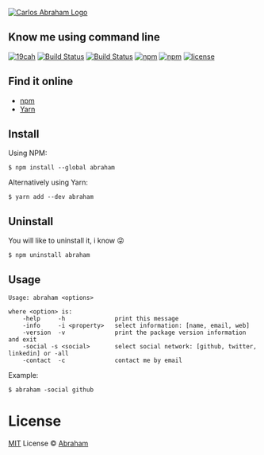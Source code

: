 [![Carlos Abraham Logo](https://avatars3.githubusercontent.com/u/21347264?s=50&v=4)](https://19cah.com)

## Know me using command line

[![19cah](https://19cah.com/badge.svg)](https://github.com/19cah)
[![Build Status](http://ci.19cah.com/buildStatus/icon?job=abraham)](http://ci.19cah.com/job/abraham/)
[![Build Status](https://img.shields.io/travis/19cah/abraham.svg?logo=travis)](https://travis-ci.org/19cah/abraham)
[![npm](https://img.shields.io/npm/v/abraham.svg)](https://www.npmjs.com/package/abraham)
[![npm](https://img.shields.io/npm/dt/abraham.svg)](https://www.npmjs.com/package/abraham)
[![license](https://img.shields.io/github/license/19cah/abraham.svg)](https://github.com/19cah/abraham/blob/master/LICENSE)




## Find it online

* [npm](https://www.npmjs.com/package/abraham)
* [Yarn](https://yarnpkg.com/en/package/abraham)

## Install

Using NPM:

```
$ npm install --global abraham
```
Alternatively using Yarn:

```
$ yarn add --dev abraham
```

## Uninstall

You will like to uninstall it, i know 😜

```
$ npm uninstall abraham
```

## Usage

```
Usage: abraham <options>

where <option> is:
	-help     -h              print this message
	-info     -i <property>   select information: [name, email, web]
	-version  -v              print the package version information and exit
	-social	-s <social>       select social network: [github, twitter, linkedin] or -all
	-contact  -c              contact me by email
```

Example:

```
$ abraham -social github
```

# License

[MIT](https://github.com/19cah/abraham/blob/master/LICENSE) License © [Abraham](https://github.com/19cah)
